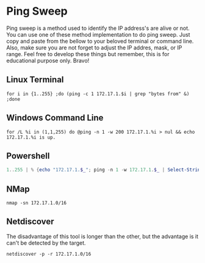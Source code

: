 # Ping Sweep
Ping sweep is a method used to identify the IP address's are alive or not. You can use one of these method implementation to do ping sweep. Just copy and paste from the bellow to your beloved terminal or command line. Also, make sure you are not forget to adjust the IP addres, mask, or IP range. Feel free to develop these things but remember, this is for educational purpose only. Bravo!

## Linux Terminal
``` batch
for i in {1..255} ;do (ping -c 1 172.17.1.$i | grep "bytes from" &) ;done
```

## Windows Command Line
``` shell
for /L %i in (1,1,255) do @ping -n 1 -w 200 172.17.1.%i > nul && echo 172.17.1.%i is up.
```

## Powershell
``` powershell
1..255 | % {echo "172.17.1.$_"; ping -n 1 -w 172.17.1.$_ | Select-String ttl }
```

## NMap
``` shell
nmap -sn 172.17.1.0/16
```

## Netdiscover
The disadvantage of this tool is longer than the other, but the advantage is it can't be detected by the target.
``` shell
netdiscover -p -r 172.17.1.0/16
```
